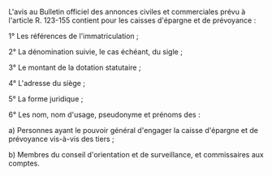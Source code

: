 L'avis au Bulletin officiel des annonces civiles et commerciales prévu à l'article R. 123-155 contient pour les caisses d'épargne et de prévoyance :

1° Les références de l'immatriculation ;

2° La dénomination suivie, le cas échéant, du sigle ;

3° Le montant de la dotation statutaire ;

4° L'adresse du siège ;

5° La forme juridique ;

6° Les nom, nom d'usage, pseudonyme et prénoms des :

a) Personnes ayant le pouvoir général d'engager la caisse d'épargne et de prévoyance vis-à-vis des tiers ;

b) Membres du conseil d'orientation et de surveillance, et commissaires aux comptes.
